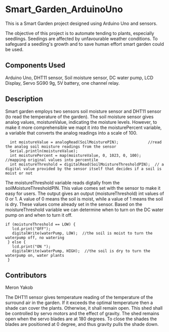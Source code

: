 # Smart_Garden_ArduinoUno
This is a Smart Garden project designed using Arduino Uno and sensors. 

The objective of this project is to automate tending to plants, especially seedlings. Seedings are affected by unfavourable weather conditions. To safeguard a seedling's growth and to save human effort smart garden could be used. 

## Components Used

Arduino Uno, DHT11 sensor, Soil moisture sensor, DC water pump, LCD Display, Servo SG90 9g, 5V battery, one channel relay.

## Description
Smart garden employs two sensors soil moisture sensor and DHT11 sensor (to read the temperature of the garden). The soil moisture sensor gives analog values, moistureValue, indicating the moisture levels. However, to make it more comprehensible we mapt it into the moisturePercent variable, a variable that converts the analog readings into a scale of 100.
```
  int moistureValue = analogRead(SoilMoisturePIN);             //read the analog soil moisture readings from the sensor
  Serial.println(moistureValue);
  int moisturePercent = map(moistureValue, 0, 1023, 0, 100);       //mapping original values into percentile 
  int moistureThreshold = digitalRead(SoilMoistureThresholdPIN);  // a digital value provided by the sensor itself that decides if a soil is moist or not
 ``` 
 The moistureThreshold variable reads digtally from the soilMoistureThresholdPIN. This value comes set with the sensor to make it easy for users. The output gives an output (moistureThreshold) int values of 0 or 1. A value of 0 means the soil is moist, while a value of 1 means the soil is dry. These values come already set in the sensor. 
 Based on the moistureThreshold variable we can determine when to turn on the DC water pump on and when to turn it off.
 ```
if (moistureThreshold == LOW) {   
    lcd.print("OFF");
    digitalWrite(waterPump, LOW);  //the soil is moist to turn the waterpump off, no watering 
  } else {
    lcd.print("ON ");
    digitalWrite(waterPump, HIGH);  //the soil is dry to turn the waterpump on, water plants 
  }
```

## Contributors
Meron Yakob

The DHT11 sensor gives temperature reading of the temperature of the surround air in the garden. If it exceeds the optimal temperature then a shade can cover the plants. Otherwise, it shall remain open. This shed shall be controlled by servo motors and the effect of gravity. The shed remains open when the servo blades are at 180 degrees. To close the shades the blades are positioned at 0 degree, and thus gravity pulls the shade down.






